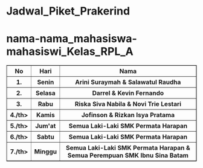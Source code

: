 # Jadwal_Piket_Prakerind
# nama-nama_mahasiswa-mahasiswi_Kelas_RPL_A
<!DOCTYPE html>
<html>
<head>
    
<title>Jadwal Piket Prakerind</title>
</head>
<body>
<table border="1">
<tr>
  <th>No</th>
  <th>Hari</th>
  <th>Nama</th>
</tr>
<tr>
  <th>1.</th>
  <th>Senin</th>
  <th>Arini Suraymah & Salawatul Raudha</th>
</tr>
<tr>
   <th>2.</th>
   <th>Selasa</th>
   <th>Darrel & Kevin Fernando</th>
</tr>
<tr>
   <th>3.</th>
   <th>Rabu</th>
   <th>Riska Siva Nabila & Novi Trie Lestari</th>
</tr>
<tr>
   <th>4./th>
   <th>Kamis</th>
   <th>Jofinson & Rizkan Isya Pratama</th>
</tr>
<tr>
   <th>5./th>
   <th>Jum'at</th>
   <th>Semua Laki-Laki SMK Permata Harapan</th>
</tr>
<tr>
   <th>6./th>
   <th>Sabtu</th>
   <th>Semua Laki-Laki SMK Permata Harapan</th>
</tr>
<tr>
   <th>7./th>
   <th>Minggu</th>
   <th>Semua Laki-Laki SMK Permata Harapan & Semua Perempuan SMK Ibnu Sina Batam</th>
</tr>
   
</html>
